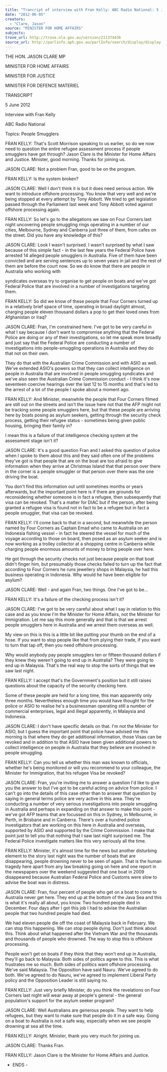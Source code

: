 ```yaml
---
title: "Trancript of interview with Fran Kelly: ABC Radio National: 5 June 2012: people smugglers"
date: "2012-06-05"
creators:
  - "Clare, Jason"
source: "MINISTER FOR HOME AFFAIRS"
subjects:
trove_url: http://trove.nla.gov.au/version/211374436
source_url: http://parlinfo.aph.gov.au/parlInfo/search/display/display.w3p;query=Id%3A%22media/pressrel/1693258%22
---
```


 

 THE HON. JASON CLARE MP  

 MINISTER FOR HOME AFFAIRS 

 MINISTER FOR JUSTICE 

 MINISTER FOR DEFENCE MATERIEL 

 

 

 TRANSCRIPT 

 5 June 2012 

 Interview with Fran Kelly 

 ABC Radio National 

 

 Topics:  People Smugglers 

 FRAN KELLY:         That's Scott Morrison speaking to us earlier, so do we now need to question the  entire refugee assessment process if people smugglers have got through? Jason Clare is the Minister  for Home Affairs and Justice. Minister, good morning. Thanks for joining us. 

 JASON CLARE:      Not a problem Fran, good to be on the program. 

 FRAN KELLY:         Is the system broken? 

 JASON CLARE:      Well I don't think it is but it does need serious action. We want to   introduce  offshore processing. You know that very well and we're being stopped at every attempt by Tony  Abbott. We tried to get legislation passed through the Parliament last week and Tony Abbott voted  against offshore processing again. 

 FRAN KELLY:         So let's go to the allegations we saw on Four Corners last night uncovering people  smuggling rings operating in a number of our cities, Melbourne, Sydney and Canberra just three of  them, from cafes on the street. Did you have any knowledge of this? 

 JASON CLARE:      Look I wasn't surprised. I wasn't surprised by what I saw because of this simple fact  - in the last few years the Federal Police have arrested 14 alleged people smugglers in Australia. Five  of them have been convicted and are serving sentences up to seven years in jail and the rest of them  are before the court now. So we do know that there are people in Australia who working with 

 syndicates overseas try to organise to get people on boats and we've got Federal Police that are  involved in a number of investigations targeting them. 

 FRAN KELLY:         So did we know of these people that Four Corners turned up in a relatively brief  space of time, operating in broad daylight almost, charging people eleven thousand dollars a pop to  get their loved ones from Afghanistan or Iraq? 

 JASON CLARE:      Fran, I'm constrained here. I've got to be very careful in what I say because I don't  want to compromise anything that the Federal Police are doing or any of their investigations, so let  me speak more broadly and just say that the Federal Police are conducting a number of  investigations into people-smuggling operations in Australia and they do that not on their own. 

 They do that with the Australian Crime Commission and with ASIO as well. We've extended ASIO's  powers so that they can collect intelligence on people in Australia that are involved in people  smuggling syndicates and we've also seen the Australian Crime Commission conduct - I think it's now  seventeen coercive hearings over the last 12 to 15 months and that's led to the arrest of a lot of the  people I spoke about a moment ago. 

 FRAN KELLY:         And Minister, meanwhile the people that Four Corners filmed are still out on the  streets and isn't the issue here not that the AFP might not be tracking some people smugglers here,  but that these people are arriving here by boats posing as asylum seekers, getting through the  security check process, getting their refugee status - sometimes being given public housing, bringing  their family in? 

 I mean this is a failure of that intelligence checking system at the assessment stage isn't it? 

 JASON CLARE:      It's a good question Fran and I asked this question of police when I spoke to them  about this and they said often one of the problems they've got is that people that are on the boat  are too afraid to give information when they arrive at Christmas Island that that person over there in  the corner is a people smuggler or that person over there was the one driving the boat. 

 You don't find this information out until sometimes months or years afterwards, but the important  point here is if there are grounds for reconsidering whether someone is in fact a refugee, then  subsequently that visa can be revoked. That's a matter for DIAC but if the person, after being  granted a refugee visa is found not in fact to be a refugee but in fact a people smuggler, that visa can  be revoked. 

 FRAN KELLY:         I'll come back to that in a second, but meanwhile the person named by Four  Corners as Captain Emad who came to Australia on an Indonesia fishing vessel - in fact he steered  the vessel for much of the voyage according to those on board, then posed as an asylum seeker and  is now working as a trolley collector at a shopping centre in Canberra while charging people  enormous amounts of money to bring people over here. 

 He got through the security checks not just because people on that boat didn't finger him, but  presumably those checks failed to turn up the fact that according to Four Corners he runs jewellery  shops in Malaysia, he had this business operating in Indonesia. Why would he have been eligible for  asylum? 

 JASON CLARE:      Well - and again Fran, two things. One I've got to be... 

 FRAN KELLY:         It's a failure of the checking process isn't it? 

 JASON CLARE:      I've got to be very careful about what I say in relation to this case and as you know  I'm the Minister for Home Affairs, not the Minister for Immigration. Let me say this more generally  and that is that we arrest people smugglers here in Australia and we arrest them overseas as well. 

 My view on this is this is a little bit like putting your thumb on the end of a hose. If you want to stop  people like that from plying their trade, if you want to turn that tap off, then you need offshore  processing. 

 Why would anybody pay people smugglers ten or fifteen thousand dollars if they knew they weren't  going to end up in Australia? They were going to end up in Malaysia. That's the real way to stop the  sorts of things that we saw last night. 

 FRAN KELLY:         I accept that's the Government's position but it still raises questions about the  capacity of the security checking here.    

 Some of these people are held for a long time, this man apparently only three months. Nevertheless  enough time you would have thought for the police or ASIO to realise he's a businessman operating  still a number of commercial enterprises, legal and illegal apparently, in Malaysia and Indonesia. 

 JASON CLARE:    I don't have specific details on that. I'm not the Minister for ASIO, but I guess the  important point that police have advised me this morning is that where they do get additional  information, those Visas can be revoked and in addition to that ASIO have been given additional  powers to collect intelligence on people in Australia that they believe are involved in people  smuggling. 

 FRAN KELLY:         Can you tell us whether this man was known to officials, whether he's being  monitored or will you recommend to your colleague, the Minister for Immigration, that his refugee  Visa be revoked? 

 JASON CLARE:      Fran, you're inviting me to answer a question I'd like to give you the answer to but  I've got to be careful acting on advice from police. I can't go into the details of this case other than to  answer that question by saying in general terms police are very active in this area. They're  conducting a number of very serious investigations into people smuggling in Australia and perhaps in  expanding on that answer to make this point - we've got AFP teams that are focussed on this in  Sydney, in Melbourne, in Perth, in Brisbane and in Canberra. There's over a hundred police  investigators that are working on this here in Australia and overseas, supported by ASIO and  supported by the Crime Commission. I make that point just to tell you that nothing that I saw last  night surprised me. The Federal Police investigate matters like this very seriously all the time. 

 FRAN KELLY:         Minister, it's almost time for the news but another disturbing element to the story  last night was the number of boats that are disappearing, people drowning never to be seen of  again. That is the human tragedy here apart from any law breaking going on here and one report in  the newspapers over the weekend suggested that one boat in 2009 disappeared because Australian  Federal Police and Customs were slow to advise the boat was in distress. 

 JASON CLARE:      Fran, four percent of people who get on a boat to come to Australia never get  here. They end up at the bottom of the Java Sea and this is what it's really all about, you know. Two  hundred people died in December. Four days after I got this job I had to advise the Australian people  that two hundred people had died. 

 We had eleven people die off the coast of Malaysia back in February. We can stop this happening.  We can stop people dying. Don't just think about this. Think about what happened after the Vietnam  War and the thousands and thousands of people who drowned. The way to stop this is offshore  processing. 

 People won't get on boats if they think that they won't end up in Australia, they'll go back to  Malaysia. Both sides of politics agree to this. This is what frustrates me so much. Both sides of  politics want offshore processing. We've said Malaysia. The Opposition have said Nauru. We've  agreed to do both. We've agreed to do Nauru, we've agreed to implement Liberal Party policy and  the Opposition Leader is still saying no. 

 FRAN KELLY:         Just very briefly Minister, do you think the revelations on Four Corners last night  will wear away at people's general - the general population's support for the asylum seeker  program? 

 JASON CLARE:      Well Australians are generous people. They want to help refugees, but they want  to make sure that people do it in a safe way. Going on a boat to Australia is not a safe way, especially  when we see people drowning at sea all the time. 

 FRAN KELLY:         Alright. Minister, thank you very much for joining us. 

 JASON CLARE:      Thanks Fran. 

 FRAN KELLY:         Jason Clare is the Minister for Home Affairs and Justice.  

 - ENDS - 

 

 

